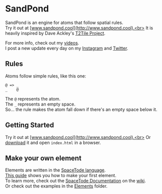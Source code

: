 # SandPond
SandPond is an engine for atoms that follow spatial rules.<br>
Try it out at [www.sandpond.cool](http://www.sandpond.cool).<br>
It is heavily inspired by Dave Ackley's [T2Tile Project](https://t2tile.org/).

For more info, check out my [videos](https://www.youtube.com/playlist?list=PL9uRa69RF-7wastqKWXT4d9F84BAzfVd4).<br>
I post a new update every day on my [Instagram](https://www.instagram.com/todepond/) and [Twitter](https://twitter.com/todepond).<br>

## Rules
Atoms follow simple rules, like this one:
```
@ => _
_    @
```
The `@` represents the atom.<br>
The `_` represents an empty space.<br>
So... the rule makes the atom fall down if there's an empty space below it.<br>

## Getting Started
Try it out at [www.sandpond.cool](http://www.sandpond.cool).<br>
Or [download](https://github.com/l2wilson94/SandPond/archive/master.zip) it and open `index.html` in a browser.<br>

## Make your own element
Elements are written in the [SpaceTode language](https://github.com/l2wilson94/SpaceTode).<br>
[This guide](Making-your-first-element) shows you how to make your first element.<br>
To learn more, check out the [SpaceTode Documentation](https://github.com/l2wilson94/SandPond/wiki/SpaceTode-Documentation) on the [wiki](https://github.com/l2wilson94/SandPond/wiki/).<br>
Or check out the examples in the [Elements](https://github.com/l2wilson94/SandPond/tree/main/Source/Elements) folder.
